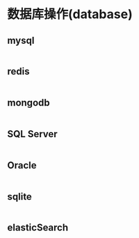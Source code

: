 # 数据库操作(database)
## mysql
```go

```

## redis
```go

```

## mongodb
```go

```

## SQL Server
```go

```
## Oracle
```go

```
## sqlite
```go

```

## elasticSearch
```go

```